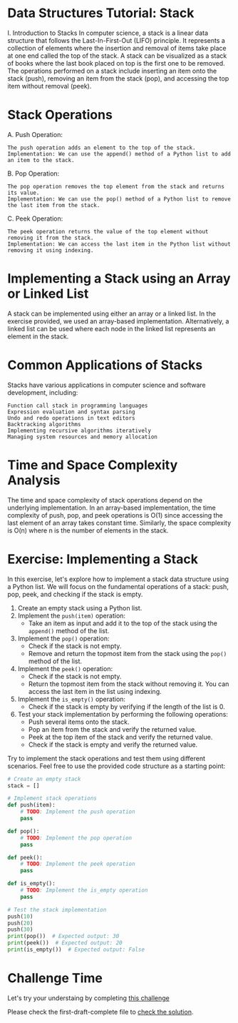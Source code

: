 # Data Structures Tutorial: Stack

I. Introduction to Stacks
In computer science, a stack is a linear data structure that follows the Last-In-First-Out (LIFO) principle. It represents a collection of elements where the insertion and removal of items take place at one end called the top of the stack.
A stack can be visualized as a stack of books where the last book placed on top is the first one to be removed. The operations performed on a stack include inserting an item onto the stack (push), removing an item from the stack (pop), and accessing the top item without removal (peek).

# Stack Operations

A. Push Operation:

    The push operation adds an element to the top of the stack.
    Implementation: We can use the append() method of a Python list to add an item to the stack.

B. Pop Operation:

    The pop operation removes the top element from the stack and returns its value.
    Implementation: We can use the pop() method of a Python list to remove the last item from the stack.

C. Peek Operation:

    The peek operation returns the value of the top element without removing it from the stack.
    Implementation: We can access the last item in the Python list without removing it using indexing.

# Implementing a Stack using an Array or Linked List

A stack can be implemented using either an array or a linked list. In the exercise provided, we used an array-based implementation. Alternatively, a linked list can be used where each node in the linked list represents an element in the stack.

# Common Applications of Stacks

Stacks have various applications in computer science and software development, including:

    Function call stack in programming languages
    Expression evaluation and syntax parsing
    Undo and redo operations in text editors
    Backtracking algorithms
    Implementing recursive algorithms iteratively
    Managing system resources and memory allocation

# Time and Space Complexity Analysis

The time and space complexity of stack operations depend on the underlying implementation. In an array-based implementation, the time complexity of push, pop, and peek operations is O(1) since accessing the last element of an array takes constant time. Similarly, the space complexity is O(n) where n is the number of elements in the stack.

# Exercise: Implementing a Stack

In this exercise, let's explore how to implement a stack data structure using a Python list. We will focus on the fundamental operations of a stack: push, pop, peek, and checking if the stack is empty.

1. Create an empty stack using a Python list.
2. Implement the `push(item)` operation:
   - Take an item as input and add it to the top of the stack using the `append()` method of the list.
3. Implement the `pop()` operation:
   - Check if the stack is not empty.
   - Remove and return the topmost item from the stack using the `pop()` method of the list.
4. Implement the `peek()` operation:
   - Check if the stack is not empty.
   - Return the topmost item from the stack without removing it. You can access the last item in the list using indexing.
5. Implement the `is_empty()` operation:
   - Check if the stack is empty by verifying if the length of the list is 0.
6. Test your stack implementation by performing the following operations:
   - Push several items onto the stack.
   - Pop an item from the stack and verify the returned value.
   - Peek at the top item of the stack and verify the returned value.
   - Check if the stack is empty and verify the returned value.

Try to implement the stack operations and test them using different scenarios. Feel free to use the provided code structure as a starting point:

```python
# Create an empty stack
stack = []

# Implement stack operations
def push(item):
    # TODO: Implement the push operation
    pass

def pop():
    # TODO: Implement the pop operation
    pass

def peek():
    # TODO: Implement the peek operation
    pass

def is_empty():
    # TODO: Implement the is_empty operation
    pass

# Test the stack implementation
push(10)
push(20)
push(30)
print(pop())  # Expected output: 30
print(peek())  # Expected output: 20
print(is_empty())  # Expected output: False
```

# Challenge Time

Let's try your understaing by completing [this challenge](https://github.com/Amuleka/ds-first-draft/blob/main/first-draft-incomplete.py)

Please check the first-draft-complete file to [check the solution](https://github.com/Amuleka/ds-first-draft/blob/main/first-draft-complete.py).

